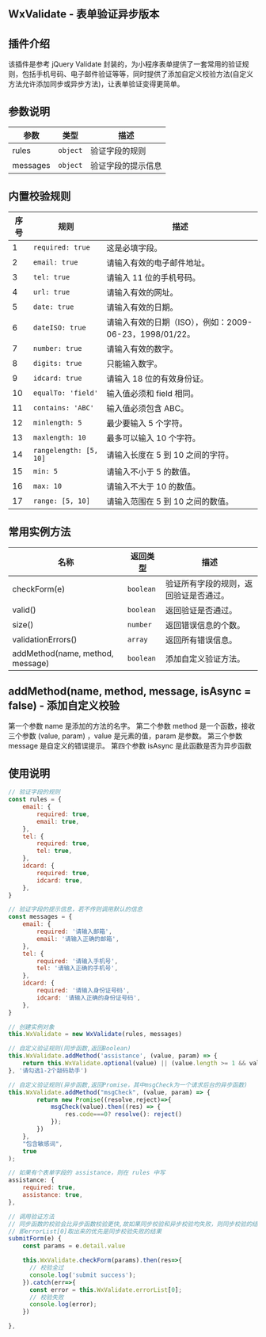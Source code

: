 ## WxValidate - 表单验证异步版本

## 插件介绍

该插件是参考 jQuery Validate 封装的，为小程序表单提供了一套常用的验证规则，包括手机号码、电子邮件验证等等，同时提供了添加自定义校验方法(自定义方法允许添加同步或异步方法)，让表单验证变得更简单。

## 参数说明

| 参数     | 类型                | 描述               |
| -------- | ------------------- | ------------------ |
| rules    | <code>object</code> | 验证字段的规则     |
| messages | <code>object</code> | 验证字段的提示信息 |

## 内置校验规则

| 序号 | 规则                              | 描述                                                    |
| ---- | --------------------------------- | ------------------------------------------------------- |
| 1    | <code>required: true</code>       | 这是必填字段。                                          |
| 2    | <code>email: true</code>          | 请输入有效的电子邮件地址。                              |
| 3    | <code>tel: true</code>            | 请输入 11 位的手机号码。                                |
| 4    | <code>url: true</code>            | 请输入有效的网址。                                      |
| 5    | <code>date: true</code>           | 请输入有效的日期。                                      |
| 6    | <code>dateISO: true</code>        | 请输入有效的日期（ISO），例如：2009-06-23，1998/01/22。 |
| 7    | <code>number: true</code>         | 请输入有效的数字。                                      |
| 8    | <code>digits: true</code>         | 只能输入数字。                                          |
| 9    | <code>idcard: true</code>         | 请输入 18 位的有效身份证。                              |
| 10   | <code>equalTo: 'field'</code>     | 输入值必须和 field 相同。                               |
| 11   | <code>contains: 'ABC'</code>      | 输入值必须包含 ABC。                                    |
| 12   | <code>minlength: 5</code>         | 最少要输入 5 个字符。                                   |
| 13   | <code>maxlength: 10</code>        | 最多可以输入 10 个字符。                                |
| 14   | <code>rangelength: [5, 10]</code> | 请输入长度在 5 到 10 之间的字符。                       |
| 15   | <code>min: 5</code>               | 请输入不小于 5 的数值。                                 |
| 16   | <code>max: 10</code>              | 请输入不大于 10 的数值。                                |
| 17   | <code>range: [5, 10]</code>       | 请输入范围在 5 到 10 之间的数值。                       |

## 常用实例方法

| 名称                             | 返回类型             | 描述                                   |
| -------------------------------- | -------------------- | -------------------------------------- |
| checkForm(e)                     | <code>boolean</code> | 验证所有字段的规则，返回验证是否通过。 |
| valid()                          | <code>boolean</code> | 返回验证是否通过。                     |
| size()                           | <code>number</code>  | 返回错误信息的个数。                   |
| validationErrors()               | <code>array</code>   | 返回所有错误信息。                     |
| addMethod(name, method, message) | <code>boolean</code> | 添加自定义验证方法。                   |

## addMethod(name, method, message, isAsync = false) - 添加自定义校验

第一个参数 name 是添加的方法的名字。
第二个参数 method 是一个函数，接收三个参数 (value, param) ，value 是元素的值，param 是参数。
第三个参数 message 是自定义的错误提示。
第四个参数 isAsync 是此函数是否为异步函数

## 使用说明

```js
// 验证字段的规则
const rules = {
    email: {
        required: true,
        email: true,
    },
    tel: {
        required: true,
        tel: true,
    },
    idcard: {
        required: true,
        idcard: true,
    },
}

// 验证字段的提示信息，若不传则调用默认的信息
const messages = {
    email: {
        required: '请输入邮箱',
        email: '请输入正确的邮箱',
    },
    tel: {
        required: '请输入手机号',
        tel: '请输入正确的手机号',
    },
    idcard: {
        required: '请输入身份证号码',
        idcard: '请输入正确的身份证号码',
    },
}

// 创建实例对象
this.WxValidate = new WxValidate(rules, messages)

// 自定义验证规则(同步函数,返回Boolean)
this.WxValidate.addMethod('assistance', (value, param) => {
    return this.WxValidate.optional(value) || (value.length >= 1 && value.length <= 2)
}, '请勾选1-2个敲码助手')

// 自定义验证规则(异步函数,返回Promise，其中msgCheck为一个请求后台的异步函数)
this.WxValidate.addMethod("msgCheck", (value, param) => {
        return new Promise((resolve,reject)=>{
            msgCheck(value).then((res) => {
                res.code===0? resolve(): reject()
            });
        })
    },
    "包含敏感词",
    true
);

// 如果有个表单字段的 assistance，则在 rules 中写
assistance: {
    required: true,
    assistance: true,
},

// 调用验证方法
// 同步函数的校验会比异步函数校验更快,故如果同步校验和异步校验均失败，则同步校验的结果会先显示出来
// 即errorList[0]取出来的优先是同步校验失败的结果
submitForm(e) {
    const params = e.detail.value

    this.WxValidate.checkForm(params).then(res=>{
      // 校验全过
      console.log('submit success');
    }).catch(err=>{
      const error = this.WxValidate.errorList[0];
      // 校验失败
      console.log(error);
    })  

},
```
